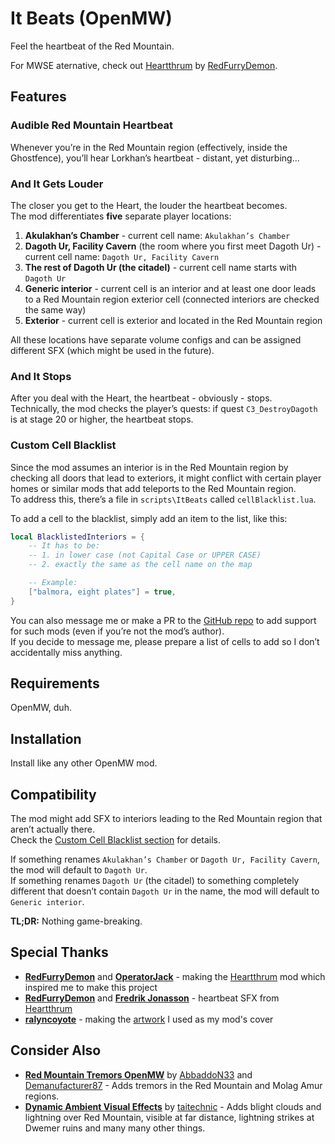 # It Beats (OpenMW)

Feel the heartbeat of the Red Mountain.

For MWSE aternative, check out [Heartthrum](https://www.nexusmods.com/morrowind/mods/47178) by [RedFurryDemon](https://next.nexusmods.com/profile/RedFurryDemon/mods?gameId=100).

## Features

### Audible Red Mountain Heartbeat

Whenever you’re in the Red Mountain region (effectively, inside the Ghostfence), you’ll hear Lorkhan’s heartbeat - distant, yet disturbing...

### And It Gets Louder

The closer you get to the Heart, the louder the heartbeat becomes.  
The mod differentiates **five** separate player locations:

1. **Akulakhan’s Chamber** - current cell name: `Akulakhan’s Chamber`
2. **Dagoth Ur, Facility Cavern** (the room where you first meet Dagoth Ur) - current cell name: `Dagoth Ur, Facility Cavern`
3. **The rest of Dagoth Ur (the citadel)** - current cell name starts with `Dagoth Ur`
4. **Generic interior** - current cell is an interior and at least one door leads to a Red Mountain region exterior cell (connected interiors are checked the same way)
5. **Exterior** - current cell is exterior and located in the Red Mountain region

All these locations have separate volume configs and can be assigned different SFX (which might be used in the future).

### And It Stops

After you deal with the Heart, the heartbeat - obviously - stops.  
Technically, the mod checks the player’s quests: if quest `C3_DestroyDagoth` is at stage 20 or higher, the heartbeat stops.

<a id="custom_cell_blacklist"></a>

### Custom Cell Blacklist

Since the mod assumes an interior is in the Red Mountain region by checking all doors that lead to exteriors, it might conflict with certain player homes or similar mods that add teleports to the Red Mountain region.  
To address this, there’s a file in `scripts\ItBeats` called `cellBlacklist.lua`.

To add a cell to the blacklist, simply add an item to the list, like this:

```lua
local BlacklistedInteriors = {
    -- It has to be:
    -- 1. in lower case (not Capital Case or UPPER CASE)
    -- 2. exactly the same as the cell name on the map

    -- Example:
    ["balmora, eight plates"] = true,
}
```

You can also message me or make a PR to the [GitHub repo](https://github.com/SosnoviyBor/ItBeats) to add support for such mods (even if you’re not the mod’s author).  
If you decide to message me, please prepare a list of cells to add so I don’t accidentally miss anything.

## Requirements

OpenMW, duh.

## Installation

Install like any other OpenMW mod.

## Compatibility

The mod might add SFX to interiors leading to the Red Mountain region that aren’t actually there.  
Check the [Custom Cell Blacklist section](#custom_cell_blacklist) for details.

If something renames `Akulakhan’s Chamber` or `Dagoth Ur, Facility Cavern`, the mod will default to `Dagoth Ur`.  
If something renames `Dagoth Ur` (the citadel) to something completely different that doesn’t contain `Dagoth Ur` in the name, the mod will default to `Generic interior`.

**TL;DR:** Nothing game-breaking.

## Special Thanks

- **[RedFurryDemon](https://next.nexusmods.com/profile/RedFurryDemon/mods?gameId=100)** and **[OperatorJack](https://www.nexusmods.com/morrowind/users/61791411?tab=user+files)** - making the [Heartthrum](https://www.nexusmods.com/morrowind/mods/47178) mod which inspired me to make this project
- **[RedFurryDemon](https://next.nexusmods.com/profile/RedFurryDemon/mods?gameId=100)** and **[Fredrik Jonasson](https://www.youtube.com/user/FredrikJComposer/videos)** - heartbeat SFX from [Heartthrum](https://www.nexusmods.com/morrowind/mods/47178)
- **[ralyncoyote](https://www.deviantart.com/ralyncoyote/gallery)** - making the [artwork](https://www.deviantart.com/ralyncoyote/art/Heart-of-Lorkhan-911155714) I used as my mod's cover

## Consider Also

- **[Red Mountain Tremors OpenMW](https://www.nexusmods.com/morrowind/mods/53637)** by [AbbaddoN33](https://next.nexusmods.com/profile/AbbaddoN33?gameId=100) and [Demanufacturer87](https://next.nexusmods.com/profile/Demanufacturer87?gameId=100) - Adds tremors in the Red Mountain and Molag Amur regions.
- **[Dynamic Ambient Visual Effects](https://www.nexusmods.com/morrowind/mods/55572)** by [taitechnic](https://www.nexusmods.com/morrowind/users/201374414) - Adds blight clouds and lightning over Red Mountain, visible at far distance, lightning strikes at Dwemer ruins and many many other things.
